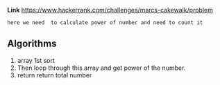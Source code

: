 **Link** https://www.hackerrank.com/challenges/marcs-cakewalk/problem

`here we need  to calculate power of number and need to count it `

## Algorithms 
1. array 1st sort
2. Then loop through this array and get power of the number.
3. return return total number
